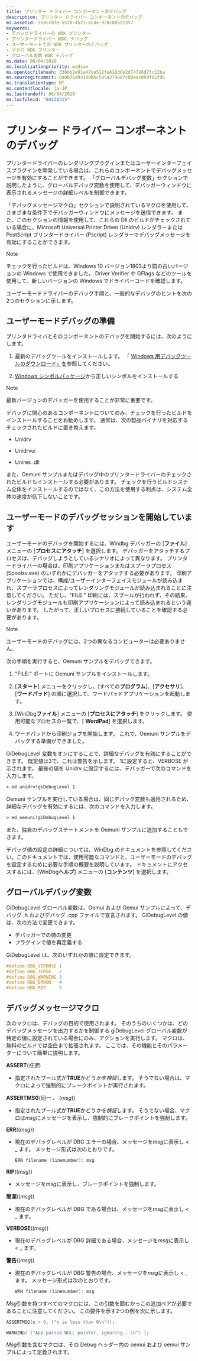 ```yaml
---
title: プリンター ドライバー コンポーネントのデバッグ
description: プリンター ドライバー コンポーネントのデバッグ
ms.assetid: 550cc8fe-5520-4521-8c4e-9c8c80521357
keywords:
- デバッグドライバーの WDK プリンター
- プリンタードライバー WDK、デバッグ
- ユーザーモードでの WDK プリンターのデバッグ
- マクロ WDK プリンター
- グローバル変数 WDK デバッグ
ms.date: 06/04/2020
ms.localizationpriority: medium
ms.openlocfilehash: 336bb2e91a47ce512fa618d6e2d74726d7fc12ba
ms.sourcegitcommit: 0a0b75d93130b6c5854279607cd0aac099f65fd5
ms.translationtype: MT
ms.contentlocale: ja-JP
ms.lasthandoff: 06/04/2020
ms.locfileid: "84428315"
---
```

# <a name="debugging-printer-driver-components"></a>プリンター ドライバー コンポーネントのデバッグ

プリンタードライバーのレンダリングプラグインまたはユーザーインターフェイスプラグインを開発している場合は、これらのコンポーネントでデバッグメッセージを有効にすることができます。 「グローバルデバッグ変数」セクションで説明したように、グローバルデバッグ変数を使用して、デバッガーウィンドウに表示されるメッセージの詳細レベルを制御できます。

「デバッグメッセージマクロ」セクションで説明されているマクロを使用して、さまざまな条件下でデバッガーウィンドウにメッセージを送信できます。 また、このセクションの情報を使用して、これらの Dll のビルドがチェックされている場合に、Microsoft Universal Printer Driver (Unidrv) レンダラーまたは PostScript プリンタードライバー (Pscript) レンダラーでデバッグメッセージを有効にすることができます。

> [!NOTE]
> チェックを行ったビルドは、Windows 10 バージョン1803より前の古いバージョンの Windows で使用できました。
> Driver Verifier や GFlags などのツールを使用して、新しいバージョンの Windows でドライバーコードを確認します。

ユーザーモードドライバーのデバッグ手順と、一般的なデバッグのヒントを次の2つのセクションに示します。

## <a name="preparing-for-user-mode-debugging"></a>ユーザーモードデバッグの準備

プリンタドライバとそのコンポーネントのデバッグを開始するには、次のようにします。

1. 最新のデバッグツールをインストールします。 「 [Windows 用デバッグツールのダウンロード」を](https://docs.microsoft.com/windows-hardware/drivers/debugger/debugger-download-tools)参照してください。

1. [Windows シンボルパッケージ](https://docs.microsoft.com/windows-hardware/drivers/debugger/debugger-download-symbols)から正しいシンボルをインストールする

> [!NOTE]
> 最新バージョンのデバッガーを使用することが非常に重要です。

デバッグに関心のあるコンポーネントについてのみ、チェックを行ったビルドをインストールすることをお勧めします。 通常は、次の製品バイナリを対応するチェックされたビルドに置き換えます。

- Unidrv

- Unidrvui

- Unires .dll

また、Oemuni サンプルまたはデバッグ中のプリンタードライバーのチェックされたビルドもインストールする必要があります。 チェックを行うビルドシステム全体をインストールするのではなく、この方法を使用する利点は、システム全体の速度が低下しないことです。

## <a name="starting-a-user-mode-debugging-session"></a>ユーザーモードのデバッグセッションを開始しています

ユーザーモードのデバッグを開始するには、Windbg デバッガーの [**ファイル**] メニューの [**プロセスにアタッチ**] を選択します。 デバッガーをアタッチするプロセスは、デバッグしようとしているシナリオによって異なります。 プリンタードライバーの場合は、印刷アプリケーションまたはスプーラプロセス (Spoolsv.exe) のいずれかにデバッガーをアタッチする必要があります。 印刷アプリケーションでは、構成/ユーザーインターフェイスモジュールが読み込まれ、スプーラプロセスによってレンダリングモジュールが読み込まれることに注意してください。 ただし、"FILE:" 印刷には、スプールが行われず、その結果、レンダリングモジュールも印刷アプリケーションによって読み込まれるという違いがあります。 したがって、正しいプロセスに接続していることを確認する必要があります。

> [!NOTE]
> ユーザーモードのデバッグには、2つの異なるコンピューターは必要ありません。

次の手順を実行すると、Oemuni サンプルをデバッグできます。

1. "FILE:" ポートに Oemuni サンプルをインストールします。

1. [**スタート**] メニューをクリックし、[すべての**プログラム**]、[**アクセサリ**]、[**ワードパッド**] の順に選択して、ワードパッドアプリケーションを起動します。

1. [WinDbg**ファイル**] メニューの [**プロセスにアタッチ**] をクリックします。 使用可能なプロセスの一覧で、[ **WordPad**] を選択します。

1. ワードパッドから印刷ジョブを開始します。 これで、Oemuni サンプルをデバッグする準備ができました。

GiDebugLevel 変数をオンにすることで、詳細なデバッグを有効にすることができます。 既定値は3で、これは警告を示します。 1に設定すると、VERBOSE が示されます。 最後の値を Unidrv に設定するには、デバッガーで次のコマンドを入力します。

```cmd
> ed unidrv!giDebugLevel 1
```

Oemuni サンプルを実行している場合は、同じデバッグ変数も適用されるため、詳細なデバッグを有効にするには、次のコマンドを入力します。

```cmd
> ed oemuni!giDebugLevel 1
```

また、独自のデバッグステートメントを Oemuni サンプルに追加することもできます。

デバッグ値の設定の詳細については、WinDbg のドキュメントを参照してください。このドキュメントでは、使用可能なコマンドと、ユーザーモードのデバッグを設定するために必要な手順の概要を説明しています。 ドキュメントにアクセスするには、[WinDbg**ヘルプ**] メニューの [**コンテンツ**] を選択します。

## <a name="global-debug-variable"></a>グローバルデバッグ変数

GiDebugLevel グローバル変数は、Oemui および Oemui サンプルによって、デバッグ .h およびデバッグ .cpp ファイルで宣言されます。 GiDebugLevel の値は、次の方法で変更できます。

- デバッガーでの値の変更
- プラグインで値を再定義する

GiDebugLevel は、次のいずれかの値に設定できます。

```cpp
#define DBG_VERBOSE 1
#define DBG_TERSE   2
#define DBG_WARNING 3
#define DBG_ERROR   4
#define DBG_RIP     5
```

## <a name="debug-message-macros"></a>デバッグメッセージマクロ

次のマクロは、デバッグの目的で使用されます。 そのうちのいくつかは、どのデバッグメッセージを出力するかを制御する giDebugLevel グローバル変数が特定の値に設定されている場合にのみ、アクションを実行します。 マクロは、無料のビルドでは空白まで拡張されます。 ここでは、その機能とそのパラメーターについて簡単に説明します。

**ASSERT**(*任意*)

- 指定されたブール式が**TRUE**かどう*かを検証*します。 そうでない場合は、マクロによって強制的にブレークポイントが実行されます。

**ASSERTMSG**(同一 *、* (*msg*))

- 指定されたブール式が**TRUE**かどう*かを検証*します。 そうでない場合、マクロは*msg*にメッセージを表示し、強制的にブレークポイントを強制します。

**ERR**((*msg*))

- 現在のデバッグレベルが DBG エラーの場合、メッセージを*msg*に表示し &lt; \_ ます。 メッセージ形式は次のとおりです。

    ```cpp
    ERR filename (linenumber): msg
    ```

**RIP**((*msg*))

- メッセージを*msg*に表示し、ブレークポイントを強制します。

**簡潔**((*msg*))

- 現在のデバッグレベルが DBG である場合は、メッセージを*msg*に表示し &lt; \_ ます。

**VERBOSE**((*msg*))

- 現在のデバッグレベルが DBG 詳細である場合、メッセージを*msg*に表示し &lt; \_ ます。

**警告**((*msg*))

- 現在のデバッグレベルが DBG 警告の場合、メッセージを*msg*に表示し &lt; \_ ます。 メッセージ形式は次のとおりです。

    ```cpp
    WRN filename (linenumber): msg
    ```

*Msg*引数を持つすべてのマクロには、この引数を囲むかっこの追加ペアが必要であることに注意してください。 この要件を示す2つの例を次に示します。

```cpp
ASSERTMSG(x > 0, ("x is less than 0\n"));
```

```cpp
WARNING( ("App passed NULL pointer, ignoring...\n") );
```

*Msg*引数を含むマクロは、その Debug ヘッダー内の oemui および oemui サンプルによって定義されます。
